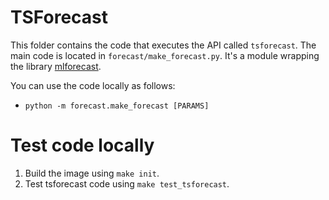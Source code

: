 # TSForecast

This folder contains the code that executes the API called `tsforecast`. The main code is located in `forecast/make_forecast.py`. It's a module wrapping the library [mlforecast](https://github.com/Nixtla/mlforecast). 

You can use the code locally as follows:

- `python -m forecast.make_forecast [PARAMS]`

# Test code locally

1. Build the image using `make init`.
2. Test tsforecast code using `make test_tsforecast`.
